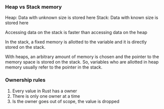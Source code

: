 ### Heap vs Stack memory
Heap: Data with unknown size is stored here
Stack: Data with known size is stored here

Accessing data on the stack is faster than accessing data on the heap

In the stack, a fixed memory is allotted to the variable and it is directly stored on the stack.

With heaps, an arbitrary amount of memory is chosen and the pointer to the memory space is stored on the stack. So, variables who are allotted in heap memory usually refer to the pointer in the stack.

### Ownership rules
1. Every value in Rust has a owner
2. There is only one owner at a time
3. Is the owner goes out of scope, the value is dropped 


